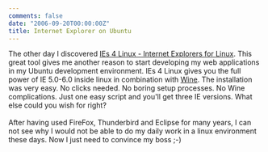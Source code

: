 ```yaml
---
comments: false
date: "2006-09-20T00:00:00Z"
title: Internet Explorer on Ubuntu
---
```


<div class='post'>
The other day I discovered <a href="http://www.tatanka.com.br/ies4linux/index-en.html" target="_blank">IEs 4 Linux - Internet Explorers for Linux</a>. This great tool gives me another reason to start developing my web applications in my Ubuntu development environment. IEs 4 Linux gives you the full power of IE 5.0-6.0 inside linux in combination with <a href="http://www.winehq.org/" target="_blank">Wine</a>. The installation was very easy. No clicks needed. No boring setup processes. No Wine complications. Just one easy script and you'll get three IE versions. What else could you wish for right?<br/><br/>After having used FireFox, Thunderbird and Eclipse for many years, I can not see why I would not be able to do my daily work in a linux environment these days. Now I just need to convince my boss ;-)<br/><br/></div>
